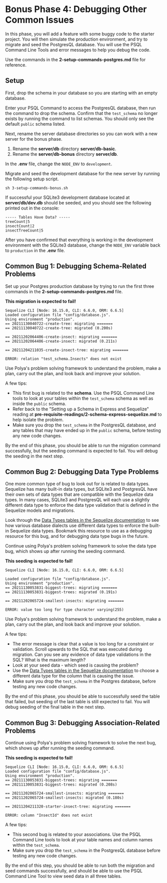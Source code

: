# Bonus Phase 4: Debugging Other Common Issues

In this phase, you will add a feature with some buggy code to the starter
project. You will then simulate the production environment, and try to migrate
and seed the PostgresQL database. You will use the PSQL Command Line Tools and
error messages to help you debug the code.

Use the commands in the __2-setup-commands-postgres.md__ file for reference.

## Setup

First, drop the schema in your database so you are starting with an empty
database.

Enter your PSQL Command to access the PostgresQL database, then run the command to
drop the schema. Confirm that the `test_schema` no longer exists by running the
command to list schemas. You should only see the default `public` schema listed.

Next, rename the server database directories so you can work with a new server
for the bonus phase.

1. Rename the __server/db__ directory __server/db-basic__.
2. Rename the __server/db-bonus__ directory __server/db__.

In the __.env__ file, change the `NODE_ENV` to `development`.

Migrate and seed the development database for the new server by running the following setup script.

`sh 3-setup-commands-bonus.sh`

If successful your SQLite3 development database located at __server/db/dev.db__ should be seeded, and you should see the following printed out in the console:

```shell
----- Tables Have Data? -----
treeCount|5
insectCount|2
insectTreeCount|5
```

After you have confirmed that everything is working in the development
environment with the SQLite3 database, change the `NODE_ENV` variable back to
`production` in the __.env__ file.

## Common Bug 1: Debugging Schema-Related Problems

Set up your Postgres production database by trying to run the first three
commands in the __2-setup-commands-postgres.md__ file.

**This migration is expected to fail!**

```shell
Sequelize CLI [Node: 16.15.0, CLI: 6.6.0, ORM: 6.6.5]
Loaded configuration file "config/database.js".
Using environment "production".
== 20211130040722-create-tree: migrating =======
== 20211130040722-create-tree: migrated (0.200s)

== 20211202064406-create-insect: migrating =======
== 20211202064406-create-insect: migrated (0.211s)

== 20211204211035-create-insect-tree: migrating =======

ERROR: relation "test_schema.Insects" does not exist
```

Use Polya's problem solving framework to understand the problem, make a plan,
carry out the plan, and look back and improve your solution.

A few tips:

- This first bug is related to the __schema__. Use the PSQL Command Line tools
  to look at your tables within the `test_schema` schema as well as inside the
  `public` schema.
- Refer back to the "Setting up a Schema in Express and Sequelize" reading at
  __pre-requisite-readings/2-schema-express-sequelize.md__ to help isolate the
  problem.
- Make sure you drop the `test_schema` in the PostgresQL database, and any tables
  that may have ended up in the `public` schema, before testing any new code
  changes.

By the end of this phase, you should be able to run the migration command
successfully, but the seeding command is expected to fail. You will debug the
seeding in the next step.

## Common Bug 2: Debugging Data Type Problems

One more common type of bug to look out for is related to data types. Sequelize
has many built-in data types, but SQLite3 and PostgresQL have their own sets of
data types that are compatible with the Sequelize data types. In many cases,
SQLite3 and PostgresQL will each use a slightly different data type to enforce the
data type validation that is defined in the Sequelize models and migrations.

Look through the [Data Types tables in the Sequelize documentation] to see how
various database dialects use different data types to enforce the built-in
Sequelize data types. Bookmark this resource to use as a debugging resource for
this bug, and for debugging data type bugs in the future.

Continue using Polya's problem solving framework to solve the data type bug,
which shows up after running the seeding command.

**This seeding is expected to fail!**

```shell
Sequelize CLI [Node: 16.15.0, CLI: 6.6.0, ORM: 6.6.5]

Loaded configuration file "config/database.js".
Using environment "production".
== 20211130053831-biggest-trees: migrating =======
== 20211130053831-biggest-trees: migrated (0.191s)

== 20211202065724-smallest-insects: migrating =======

ERROR: value too long for type character varying(255)
```

Use Polya's problem solving framework to understand the problem, make a plan,
carry out the plan, and look back and improve your solution.

A few tips:

- The error message is clear that a value is too long for a constraint or
  validation. Scroll upwards to the SQL that was executed during migration. Can
  you see any evidence of data type validations in the SQL? What is the maximum
  length?
- Look at your seed data - which seed is causing the problem?
- Use the [Data Types tables in the Sequelize documentation] to choose a
  different data type for the column that is causing the issue.
- Make sure you drop the `test_schema` in the Postgres database, before testing
  any new code changes.

By the end of this phase, you should be able to successfully seed the table that
failed, but seeding of the last table is still expected to fail. You will debug
seeding of the final table in the next step.


## Common Bug 3: Debugging Association-Related Problems

Continue using Polya's problem solving framework to solve the next bug, which
shows up after running the seeding command.

**This seeding is expected to fail!**

```shell
Sequelize CLI [Node: 16.15.0, CLI: 6.6.0, ORM: 6.6.5]
Loaded configuration file "config/database.js".
Using environment "production".
== 20211130053831-biggest-trees: migrating =======
== 20211130053831-biggest-trees: migrated (0.208s)

== 20211202065724-smallest-insects: migrating =======
== 20211202065724-smallest-insects: migrated (0.180s)

== 20211204211320-starter-insect-tree: migrating =======

ERROR: column "InsectId" does not exist
```

A few tips:
- This second bug is related to your associations. Use the PSQL Command Line
  tools to look at your table names and column names within the `test_schema`.
- Make sure you drop the `test_schema` in the PostgresQL database before testing
  any new code changes.

By the end of this step, you should be able to run both the migration and seed
commands successfully, and should be able to use the PSQL Command Line Tool to
view seed data in all three tables.



[Data Types tables in the Sequelize documentation]: https://sequelize.org/docs/v7/other-topics/other-data-types/
